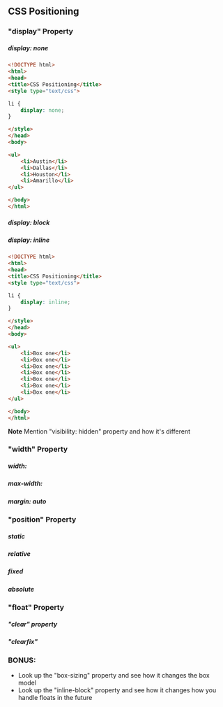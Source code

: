 ## CSS Positioning

### "display" Property

##### display: none 

```HTML
<!DOCTYPE html>
<html>
<head>
<title>CSS Positioning</title>
<style type="text/css">

li {
	display: none;
}

</style>
</head>
<body>

<ul>
	<li>Austin</li>
	<li>Dallas</li>
	<li>Houston</li>
	<li>Amarillo</li>
</ul>

</body>
</html>
```

##### display: block



##### display: inline

```HTML
<!DOCTYPE html>
<html>
<head>
<title>CSS Positioning</title>
<style type="text/css">

li {
	display: inline;
}

</style>
</head>
<body>

<ul>
	<li>Box one</li>
	<li>Box one</li>
	<li>Box one</li>
	<li>Box one</li>
	<li>Box one</li>
	<li>Box one</li>
	<li>Box one</li>
</ul>

</body>
</html>
```



**Note** Mention "visibility: hidden" property and how it's different

### "width" Property

##### width: 

##### max-width:

##### margin: auto

### "position" Property

##### static

##### relative

##### fixed

##### absolute 

### "float" Property

##### "clear" property

##### "clearfix"


### BONUS: 
* Look up the "box-sizing" property and see how it changes the box model 
* Look up the "inline-block" property and see how it changes how you handle floats in the future



